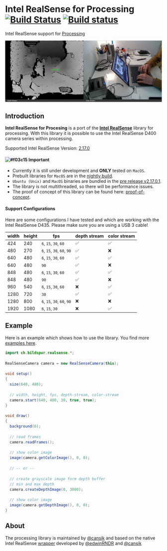 # Intel RealSense for Processing [![Build Status](https://travis-ci.org/cansik/realsense-processing.svg?branch=master)](https://travis-ci.org/cansik/realsense-processing) [![Build status](https://ci.appveyor.com/api/projects/status/nqmgr5d1pfcmco7u?svg=true)](https://ci.appveyor.com/project/cansik/realsense-processing)
Intel RealSense support for [Processing](https://processing.org/)

![Example](readme/example.jpg)

## Introduction

**Intel RealSense for Procesing** is a port of the **[Intel RealSense](https://github.com/IntelRealSense/librealsense)** library for processing. With this library it is possible to use the Intel RealSense D400 camera series within processing.

Supported Intel RealSense Version: [2.17.0](https://github.com/IntelRealSense/librealsense/releases/tag/v2.17.0)

#### ![#f03c15](https://placehold.it/12/f03c15/000000?text=+) Important

- Currently it is still under development and **ONLY** tested on `MacOS`.
- Prebuilt libraries for `MacOS` are in the [nightly build](https://github.com/cansik/realsense-processing/releases/tag/latest).
- `Ubuntu (Unix)` and `MacOS` binaries are bundled in the [pre release v2.17.0.1](https://github.com/cansik/realsense-processing/releases/tag/v2.17.0.1).
- The library is not multithreaded, so there will be performance issues.
- The proof of concept of this library can be found here: [proof-of-concept](https://github.com/cansik/realsense-processing/tree/master/proof-of-concept).


#### Support Configurations
Here are some configurations I have tested and which are working with the Intel RealSense D435. Please make sure you are using a USB 3 cable!

| width | height | fps                         | depth stream | color stream |
|-------|--------|-----------------------------|--------------|--------------|
| 424   | 240    | `6`, `15`, `30`, `60`       | ✅            | ✅            |
| 480   | 270    | `6`, `15`, `30`, `60`, `90` | ✅            | ❌            |
| 640   | 480    | `6`, `15`, `30`, `60`       | ✅            | ✅            |
| 640   | 480    | `90`                        | ✅            | ❌            |
| 848   | 480    | `6`, `15`, `30`, `60`       | ✅            | ✅            |
| 848   | 480    | `90`                        | ✅            | ❌            |
| 960   | 540    | `6`, `15`, `30`, `60`       | ❌            | ✅            |
| 1280  | 720    | `30`                        | ✅            | ✅            |
| 1280  | 800    | `6`, `15`, `30`, `60`, `90` | ❌            | ❌            |
| 1920  | 1080   | `6`, `15`, `30`             | ❌            | ✅            |

## Example

Here is an example which shows how to use the library. You find more [examples here](https://github.com/cansik/realsense-processing/tree/master/examples).

```java
import ch.bildspur.realsense.*;

RealSenseCamera camera = new RealSenseCamera(this);

void setup()
{
  size(640, 480);

  // width, height, fps, depth-stream, color-stream
  camera.start(640, 480, 30, true, true);
}

void draw()
{
  background(0);

  // read frames
  camera.readFrames();

  // show color image
  image(camera.getColorImage(), 0, 0);
  
  // -- or --
  
  // create grayscale image form depth buffer
  // min and max depth
  camera.createDepthImage(0, 3000);
  
  // show color image
  image(camera.getDepthImage(), 0, 0);
}
```

## About

The processing library is maintained by [@cansik](https://github.com/cansik) and based on the native Intel RealSense [wrapper](https://github.com/cansik/librealsense) developed by [@edwinRNDR](https://github.com/edwinRNDR) and [@cansik](https://github.com/cansik)